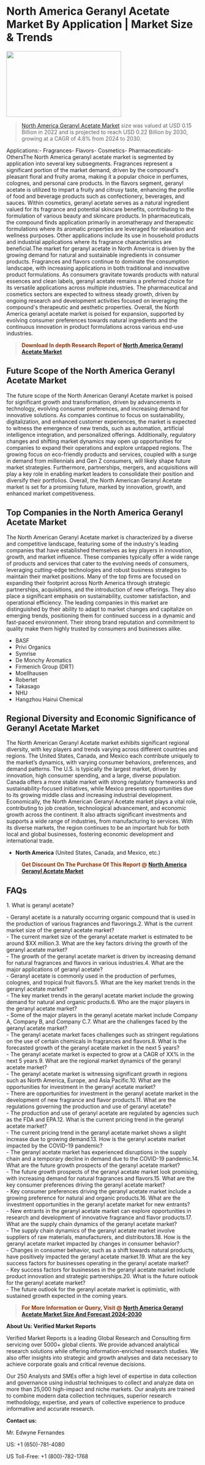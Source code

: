 <p><h1>North America Geranyl Acetate Market By Application | Market Size & Trends</h1><p><img class="aligncenter size-medium wp-image-105565" src="https://ffe5etoiles.com/wp-content/uploads/2025/01/MST7-300x171.png" alt="" width="300" height="171" /></p><blockquote><p><a href="https://www.verifiedmarketreports.com/download-sample/?rid=539828&utm_source=Github-NA&utm_medium=352" target="_blank">North America Geranyl Acetate Market</a> size was valued at USD 0.15 Billion in 2022 and is projected to reach USD 0.22 Billion by 2030, growing at a CAGR of 4.8% from 2024 to 2030.</p></blockquote>Applications:- Fragrances- Flavors- Cosmetics- Pharmaceuticals- OthersThe North America geranyl acetate market is segmented by application into several key subsegments. Fragrances represent a significant portion of the market demand, driven by the compound's pleasant floral and fruity aroma, making it a popular choice in perfumes, colognes, and personal care products. In the flavors segment, geranyl acetate is utilized to impart a fruity and citrusy taste, enhancing the profile of food and beverage products such as confectionery, beverages, and sauces. Within cosmetics, geranyl acetate serves as a natural ingredient valued for its fragrance and potential skincare benefits, contributing to the formulation of various beauty and skincare products. In pharmaceuticals, the compound finds application primarily in aromatherapy and therapeutic formulations where its aromatic properties are leveraged for relaxation and wellness purposes. Other applications include its use in household products and industrial applications where its fragrance characteristics are beneficial.The market for geranyl acetate in North America is driven by the growing demand for natural and sustainable ingredients in consumer products. Fragrances and flavors continue to dominate the consumption landscape, with increasing applications in both traditional and innovative product formulations. As consumers gravitate towards products with natural essences and clean labels, geranyl acetate remains a preferred choice for its versatile applications across multiple industries. The pharmaceutical and cosmetics sectors are expected to witness steady growth, driven by ongoing research and development activities focused on leveraging the compound's therapeutic and aesthetic properties. Overall, the North America geranyl acetate market is poised for expansion, supported by evolving consumer preferences towards natural ingredients and the continuous innovation in product formulations across various end-use industries.</p><blockquote><p><span style="color: #993300;"><strong>Download In depth Research Report of <a href="https://www.verifiedmarketreports.com/download-sample/?rid=539828&utm_source=Github-NA&utm_medium=352">North America Geranyl Acetate Market</a></strong></span></p></blockquote><h2>Future Scope of the North America Geranyl Acetate Market</h2><p>The future scope of the North American Geranyl Acetate market is poised for significant growth and transformation, driven by advancements in technology, evolving consumer preferences, and increasing demand for innovative solutions. As companies continue to focus on sustainability, digitalization, and enhanced customer experiences, the market is expected to witness the emergence of new trends, such as automation, artificial intelligence integration, and personalized offerings. Additionally, regulatory changes and shifting market dynamics may open up opportunities for companies to expand their operations and explore untapped regions. The growing focus on eco-friendly products and services, coupled with a surge in demand from millennials and Gen Z consumers, will likely shape future market strategies. Furthermore, partnerships, mergers, and acquisitions will play a key role in enabling market leaders to consolidate their position and diversify their portfolios. Overall, the North American Geranyl Acetate market is set for a promising future, marked by innovation, growth, and enhanced market competitiveness.</p><h2>Top Companies in the North America Geranyl Acetate Market</h2><p>The North American Geranyl Acetate market is characterized by a diverse and competitive landscape, featuring some of the industry's leading companies that have established themselves as key players in innovation, growth, and market influence. These companies typically offer a wide range of products and services that cater to the evolving needs of consumers, leveraging cutting-edge technologies and robust business strategies to maintain their market positions. Many of the top firms are focused on expanding their footprint across North America through strategic partnerships, acquisitions, and the introduction of new offerings. They also place a significant emphasis on sustainability, customer satisfaction, and operational efficiency. The leading companies in this market are distinguished by their ability to adapt to market changes and capitalize on emerging trends, positioning them for continued success in a dynamic and fast-paced environment. Their strong brand reputation and commitment to quality make them highly trusted by consumers and businesses alike.</p><p><ul><li>BASF </li><li> Privi Organics </li><li> Symrise </li><li> De Monchy Aromatics </li><li> Firmenich Group (DRT) </li><li> Moellhausen </li><li> Robertet </li><li> Takasago </li><li> NHU </li><li> Hangzhou Hairui Chemical</li></ul></p><h2>Regional Diversity and Economic Significance of Geranyl Acetate Market</h2><p>The North American Geranyl Acetate market exhibits significant regional diversity, with key players and trends varying across different countries and regions. The United States, Canada, and Mexico each contribute uniquely to the market’s dynamics, with varying consumer behaviors, preferences, and demand patterns. The U.S. is typically the largest market, driven by innovation, high consumer spending, and a large, diverse population. Canada offers a more stable market with strong regulatory frameworks and sustainability-focused initiatives, while Mexico presents opportunities due to its growing middle class and increasing industrial development. Economically, the North American Geranyl Acetate market plays a vital role, contributing to job creation, technological advancement, and economic growth across the continent. It also attracts significant investments and supports a wide range of industries, from manufacturing to services. With its diverse markets, the region continues to be an important hub for both local and global businesses, fostering economic development and international trade.</p><ul> <li><strong>North America</strong> (United States, Canada, and Mexico, etc.)</li></ul><blockquote><p><span style="color: #993300;"><strong>Get Discount On The Purchase Of This Report @ <a href="https://www.verifiedmarketreports.com/ask-for-discount/?rid=539828&utm_source=Github-NA&utm_medium=352">North America Geranyl Acetate Market</a></strong></span></p></blockquote><h2>FAQs</h2><p>1. What is geranyl acetate?</div><div> - Geranyl acetate is a naturally occurring organic compound that is used in the production of various fragrances and flavorings.2. What is the current market size of the geranyl acetate market?</div><div> - The current market size of the geranyl acetate market is estimated to be around $XX million.3. What are the key factors driving the growth of the geranyl acetate market?</div><div> - The growth of the geranyl acetate market is driven by increasing demand for natural fragrances and flavors in various industries.4. What are the major applications of geranyl acetate?</div><div> - Geranyl acetate is commonly used in the production of perfumes, colognes, and tropical fruit flavors.5. What are the key market trends in the geranyl acetate market?</div><div> - The key market trends in the geranyl acetate market include the growing demand for natural and organic products.6. Who are the major players in the geranyl acetate market?</div><div> - Some of the major players in the geranyl acetate market include Company A, Company B, and Company C.7. What are the challenges faced by the geranyl acetate market?</div><div> - The geranyl acetate market faces challenges such as stringent regulations on the use of certain chemicals in fragrances and flavors.8. What is the forecasted growth of the geranyl acetate market in the next 5 years?</div><div> - The geranyl acetate market is expected to grow at a CAGR of XX% in the next 5 years.9. What are the regional market dynamics of the geranyl acetate market?</div><div> - The geranyl acetate market is witnessing significant growth in regions such as North America, Europe, and Asia Pacific.10. What are the opportunities for investment in the geranyl acetate market?</div><div> - There are opportunities for investment in the geranyl acetate market in the development of new fragrance and flavor products.11. What are the regulations governing the production and use of geranyl acetate?</div><div> - The production and use of geranyl acetate are regulated by agencies such as the FDA and EPA.12. What is the current pricing trend in the geranyl acetate market?</div><div> - The current pricing trend in the geranyl acetate market shows a slight increase due to growing demand.13. How is the geranyl acetate market impacted by the COVID-19 pandemic?</div><div> - The geranyl acetate market has experienced disruptions in the supply chain and a temporary decline in demand due to the COVID-19 pandemic.14. What are the future growth prospects of the geranyl acetate market?</div><div> - The future growth prospects of the geranyl acetate market look promising, with increasing demand for natural fragrances and flavors.15. What are the key consumer preferences driving the geranyl acetate market?</div><div> - Key consumer preferences driving the geranyl acetate market include a growing preference for natural and organic products.16. What are the investment opportunities in the geranyl acetate market for new entrants?</div><div> - New entrants in the geranyl acetate market can explore opportunities in research and development of innovative fragrance and flavor products.17. What are the supply chain dynamics of the geranyl acetate market?</div><div> - The supply chain dynamics of the geranyl acetate market involve suppliers of raw materials, manufacturers, and distributors.18. How is the geranyl acetate market impacted by changes in consumer behavior?</div><div> - Changes in consumer behavior, such as a shift towards natural products, have positively impacted the geranyl acetate market.19. What are the key success factors for businesses operating in the geranyl acetate market?</div><div> - Key success factors for businesses in the geranyl acetate market include product innovation and strategic partnerships.20. What is the future outlook for the geranyl acetate market?</div><div> - The future outlook for the geranyl acetate market is optimistic, with sustained growth expected in the coming years.</p><blockquote><p><span style="color: #993300;"><strong>For More Information or Query, Visit @ <a href="https://www.verifiedmarketreports.com/product/geranyl-acetate-market/">North America Geranyl Acetate Market Size And Forecast 2024-2030</a></strong></span></p></blockquote><p><strong>About Us: Verified Market Reports</strong></p><p>Verified Market Reports is a leading Global Research and Consulting firm servicing over 5000+ global clients. We provide advanced analytical research solutions while offering information-enriched research studies. We also offer insights into strategic and growth analyses and data necessary to achieve corporate goals and critical revenue decisions.</p><p>Our 250 Analysts and SMEs offer a high level of expertise in data collection and governance using industrial techniques to collect and analyze data on more than 25,000 high-impact and niche markets. Our analysts are trained to combine modern data collection techniques, superior research methodology, expertise, and years of collective experience to produce informative and accurate research.</p><p><strong>Contact us:</strong></p><p>Mr. Edwyne Fernandes</p><p>US: +1 (650)-781-4080</p><p>US Toll-Free: +1 (800)-782-1768</p>
